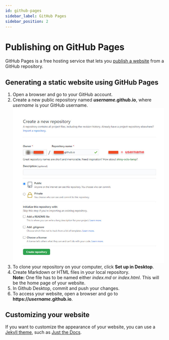 ```yaml
---
id: github-pages
sidebar_label: GitHub Pages
sidebar_position: 2
---
```


Publishing on GitHub Pages
================================================

GitHub Pages is a free hosting service that lets you [publish a website](#generating-a-static-website-using-github-pages) from a GitHub repository.

## Generating a static website using GitHub Pages

1. Open a browser and go to your GitHub account.
2. Create a new public repository named ***username*.github.io**, where *username* is your GitHub username.
    ![GitHub page for creating a new repository](../../static/img/figures/github-create-repo.jpg)
3. To clone your repository on your computer, click **Set up in Desktop**.
4. Create Markdown or HTML files in your local repository.  
    **Note:** One file has to be named either *index.md* or *index.html*. This will be the home page of your website.
5. In Github Desktop, commit and push your changes.
6. To access your website, open a browser and go to **https://*username*.github.io**.

## Customizing your website

If you want to customize the appearance of your website, you can use a [Jekyll theme](https://jekyll-themes.com/), such as [Just the Docs](https://github.com/pmarsceill/just-the-docs).